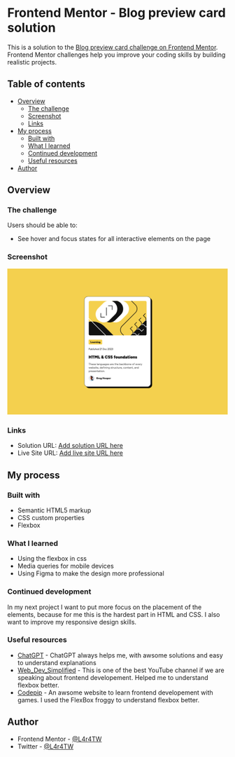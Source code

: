 # Frontend Mentor - Blog preview card solution

This is a solution to the [Blog preview card challenge on Frontend Mentor](https://www.frontendmentor.io/challenges/blog-preview-card-ckPaj01IcS). Frontend Mentor challenges help you improve your coding skills by building realistic projects.

## Table of contents

- [Overview](#overview)
  - [The challenge](#the-challenge)
  - [Screenshot](#screenshot)
  - [Links](#links)
- [My process](#my-process)
  - [Built with](#built-with)
  - [What I learned](#what-i-learned)
  - [Continued development](#continued-development)
  - [Useful resources](#useful-resources)
- [Author](#author)

## Overview

### The challenge

Users should be able to:

- See hover and focus states for all interactive elements on the page

### Screenshot

![Project_screenshot](./images/Screenshot.png)

### Links

- Solution URL: [Add solution URL here](https://your-solution-url.com)
- Live Site URL: [Add live site URL here](https://your-live-site-url.com)

## My process

### Built with

- Semantic HTML5 markup
- CSS custom properties
- Flexbox

### What I learned

- Using the flexbox in css
- Media queries for mobile devices
- Using Figma to make the design more professional

### Continued development

In my next project I want to put more focus on the placement of the elements, because for me this is the hardest part in HTML and CSS. I also want to improve my responsive design skills.

### Useful resources

- [ChatGPT](https://chatgpt.com) - ChatGPT always helps me, with awsome solutions and easy to understand explanations
- [Web_Dev_Simplified](https://www.youtube.com/@WebDevSimplified) - This is one of the best YouTube channel if we are speaking about frontend developement. Helped me to understand flexbox better.
- [Codepip](codepip.com/) - An awsome website to learn frontend developement with games. I used the FlexBox froggy to understand flexbox better.

## Author

- Frontend Mentor - [@L4r4TW](https://www.frontendmentor.io/profile/L4r4TW)
- Twitter - [@L4r4TW](https://x.com/L4r4TW)

